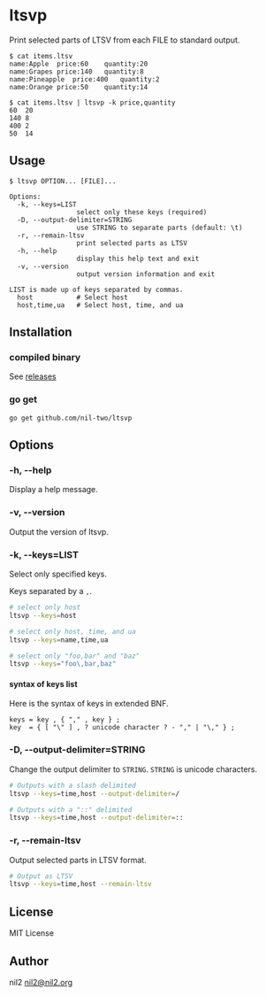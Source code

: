ltsvp
=====

Print selected parts of LTSV from each FILE to standard output.

```
$ cat items.ltsv
name:Apple	price:60	quantity:20
name:Grapes	price:140	quantity:8
name:Pineapple	price:400	quantity:2
name:Orange	price:50	quantity:14

$ cat items.ltsv | ltsvp -k price,quantity
60	20
140	8
400	2
50	14
```

Usage
-----

```
$ ltsvp OPTION... [FILE]...

Options:
  -k, --keys=LIST
                 select only these keys (required)
  -D, --output-delimiter=STRING
                 use STRING to separate parts (default: \t)
  -r, --remain-ltsv
                 print selected parts as LTSV
  -h, --help
                 display this help text and exit
  -v, --version
                 output version information and exit

LIST is made up of keys separated by commas.
  host           # Select host
  host,time,ua   # Select host, time, and ua
```

Installation
------------

### compiled binary

See [releases](https://github.com/nil-two/ltsvp/releases)

### go get

```
go get github.com/nil-two/ltsvp
```

Options
-------

### -h, --help

Display a help message.

### -v, --version

Output the version of ltsvp.

### -k, --keys=LIST

Select only specified keys.

Keys separated by a `,`.

```sh
# select only host
ltsvp --keys=host

# select only host, time, and ua
ltsvp --keys=name,time,ua

# select only "foo,bar" and "baz"
ltsvp --keys="foo\,bar,baz"
```

#### syntax of keys list

Here is the syntax of keys in extended BNF.

```
keys = key , { "," , key } ;
key  = { [ "\" ] , ? unicode character ? - "," | "\," } ;
```

### -D, --output-delimiter=STRING

Change the output delimiter to `STRING`.
`STRING` is unicode characters.

```sh
# Outputs with a slash delimited
ltsvp --keys=time,host --output-delimiter=/

# Outputs with a "::" delimited
ltsvp --keys=time,host --output-delimiter=::
```

### -r, --remain-ltsv

Output selected parts in LTSV format.

```sh
# Output as LTSV
ltsvp --keys=time,host --remain-ltsv
```

License
-------

MIT License

Author
------

nil2 <nil2@nil2.org>
